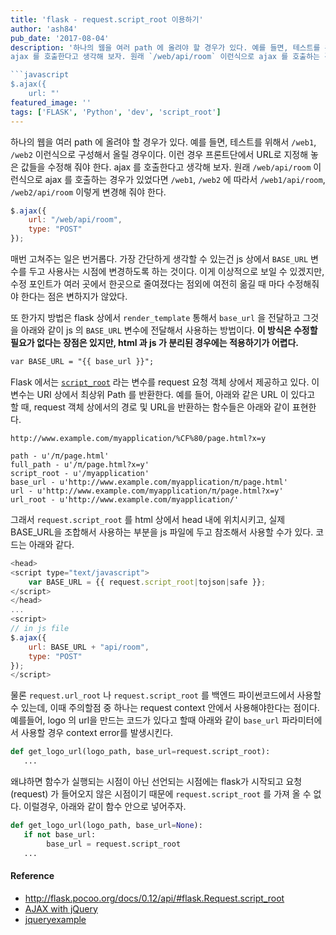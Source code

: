 ```yaml
---
title: 'flask - request.script_root 이용하기'
author: 'ash84'
pub_date: '2017-08-04'
description: '하나의 웹을 여러 path 에 올려야 할 경우가 있다. 예를 들면, 테스트를 위해서 `/web1`, `/web2` 이런식으로 구성해서 올릴 경우이다. 이런 경우 프론트단에서 URL로 지정해 놓은 값들을 수정해 줘야 한다. 
ajax 를 호출한다고 생각해 보자. 원래 `/web/api/room` 이런식으로 ajax 를 호출하는 경우가 있었다면 `/web1`, `/web2` 에 따라서 `/web1/api/room`, `/web2/api/room` 이렇게 변경해 줘야 한다. 

```javascript
$.ajax({
    url: "'
featured_image: ''
tags: ['FLASK', 'Python', 'dev', 'script_root']
---
```


하나의 웹을 여러 path 에 올려야 할 경우가 있다. 예를 들면, 테스트를 위해서 `/web1`, `/web2` 이런식으로 구성해서 올릴 경우이다. 이런 경우 프론트단에서 URL로 지정해 놓은 값들을 수정해 줘야 한다. 
ajax 를 호출한다고 생각해 보자. 원래 `/web/api/room` 이런식으로 ajax 를 호출하는 경우가 있었다면 `/web1`, `/web2` 에 따라서 `/web1/api/room`, `/web2/api/room` 이렇게 변경해 줘야 한다. 

```javascript
$.ajax({
    url: "/web/api/room",
    type: "POST"
});
```

매번 고쳐주는 일은 번거롭다. 가장 간단하게 생각할 수 있는건 js 상에서 `BASE_URL` 변수를 두고 사용사는 시점에 변경하도록 하는 것이다. 이게 이상적으로 보일 수 있겠지만, 수정 포인트가 여러 곳에서 한곳으로 줄여졌다는 점외에 여전히 옮길 때 마다 수정해줘야 한다는 점은 변하지가 않았다. 

또 한가지 방법은 flask 상에서 `render_template` 통해서 `base_url` 을 전달하고 그것을 아래와 같이 js 의 `BASE_URL` 변수에 전달해서 사용하는 방법이다. **이 방식은 수정할 필요가 없다는 장점은 있지만, html 과 js 가 분리된 경우에는 적용하기가 어렵다.**

```html 
var BASE_URL = "{{ base_url }}";
```

Flask 에서는 [`script_root`](http://flask.pocoo.org/docs/0.12/api/#flask.Request.script_root) 라는 변수를 request 요청 객체 상에서 제공하고 있다. 이 변수는 URI 상에서 최상위 Path 를 반환한다. 예를 들어, 아래와 같은 URL 이 있다고 할 때, request 객체 상에서의 경로 및 URL을 반환하는 함수들은 아래와 같이 표현한다. 

```
http://www.example.com/myapplication/%CF%80/page.html?x=y
```

```
path - u'/π/page.html'
full_path - u'/π/page.html?x=y'
script_root - u'/myapplication'
base_url - u'http://www.example.com/myapplication/π/page.html'
url - u'http://www.example.com/myapplication/π/page.html?x=y'
url_root - u'http://www.example.com/myapplication/'
```

그래서 `request.script_root` 를 html 상에서 head 내에 위치시키고, 실제 BASE_URL을 조합해서 사용하는 부분을 js 파일에 두고 참조해서 사용할 수가 있다. 코드는 아래와 같다. 


```javascript
<head>
<script type="text/javascript">
    var BASE_URL = {{ request.script_root|tojson|safe }};
</script>
</head>
...
<script>
// in js file 
$.ajax({
    url: BASE_URL + "api/room",
    type: "POST"
});
</script>
```

물론 `request.url_root` 나 `request.script_root` 를 백엔드 파이썬코드에서 사용할 수 있는데, 이때 주의할점 중 하나는 request context 안에서 사용해야한다는 점이다. 예를들어, logo 의 url을 만드는 코드가 있다고 할때 아래와 같이 `base_url` 파라미터에서 사용할 경우 context error를 발생시킨다. 

```python 
def get_logo_url(logo_path, base_url=request.script_root):
   ...
```

왜냐하면 함수가 실행되는 시점이 아닌 선언되는 시점에는 flask가 시작되고 요청(request) 가 들어오지 않은 시점이기 때문에 `request.script_root` 를 가져 올 수 없다. 이럴경우, 아래와 같이 함수 안으로 넣어주자. 

```python 
def get_logo_url(logo_path, base_url=None):
   if not base_url:
        base_url = request.script_root
   ...
```


#### Reference  

- http://flask.pocoo.org/docs/0.12/api/#flask.Request.script_root
- [AJAX with jQuery](http://flask.pocoo.org/docs/0.12/patterns/jquery/)
- [jqueryexample](https://github.com/pallets/flask/tree/master/examples/jqueryexample)


